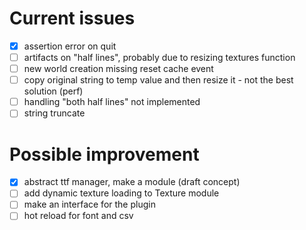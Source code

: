 # Current issues

- [x] assertion error on quit
- [ ] artifacts on "half lines", probably due to resizing textures function
- [ ] new world creation missing reset cache event
- [ ] copy original string to temp value and then resize it - not the best solution (perf)
- [ ] handling "both half lines" not implemented
- [ ] string truncate

# Possible improvement

- [x] abstract ttf manager, make a module (draft concept)
- [ ] add dynamic texture loading to Texture module
- [ ] make an interface for the plugin
- [ ] hot reload for font and csv